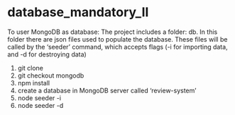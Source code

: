 # database_mandatory_II

To user MongoDB as database:
The project includes a folder: db. In this folder there are json files used to populate the database. These files will be called by the ‘seeder’ command, which accepts flags (-i for importing data, and -d for destroying data)
1)	git clone <project repository>
2)	git checkout mongodb
3)	npm install
4)	create a database in MongoDB server called ‘review-system’
5)	node seeder -i
6)	node seeder -d
